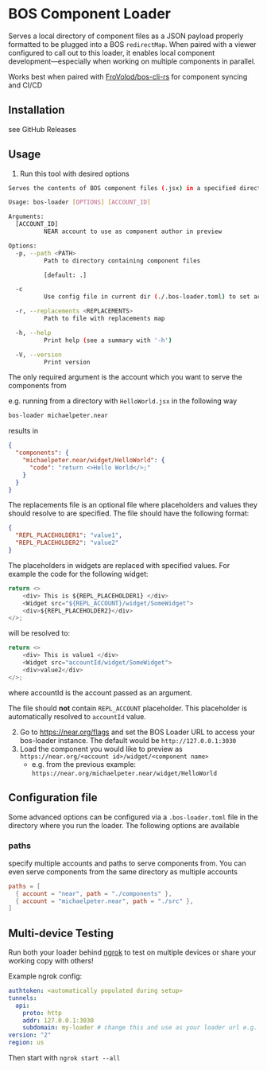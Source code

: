 # BOS Component Loader

Serves a local directory of component files as a JSON payload properly formatted to be plugged into a BOS `redirectMap`. When paired with a viewer configured to call out to this loader, it enables local component development—especially when working on multiple components in parallel.

Works best when paired with [FroVolod/bos-cli-rs](https://github.com/FroVolod/bos-cli-rs) for component syncing and CI/CD

## Installation

see GitHub Releases

## Usage

1. Run this tool with desired options

```sh
Serves the contents of BOS component files (.jsx) in a specified directory as a JSON object properly formatted for preview on a BOS gateway

Usage: bos-loader [OPTIONS] [ACCOUNT_ID]

Arguments:
  [ACCOUNT_ID]
          NEAR account to use as component author in preview

Options:
  -p, --path <PATH>
          Path to directory containing component files

          [default: .]

  -c
          Use config file in current dir (./.bos-loader.toml) to set account_id and path, causes other args to be ignored

  -r, --replacements <REPLACEMENTS>
          Path to file with replacements map

  -h, --help
          Print help (see a summary with '-h')

  -V, --version
          Print version
```

The only required argument is the account which you want to serve the components from

e.g. running from a directory with `HelloWorld.jsx` in the following way

```bash
bos-loader michaelpeter.near
```

results in

```json
{
  "components": {
    "michaelpeter.near/widget/HelloWorld": {
      "code": "return <>Hello World</>;"
    }
  }
}
```

The replacements file is an optional file where placeholders and values they should resolve to are specified. The file
should have the following format:

```json
{
  "REPL_PLACEHOLDER1": "value1",
  "REPL_PLACEHOLDER2": "value2"
}
```

The placeholders in widgets are replaced with specified values. For example the code for the following widget:

```javascript
return <>
    <div> This is ${REPL_PLACEHOLDER1} </div>
    <Widget src="${REPL_ACCOUNT}/widget/SomeWidget">
    <div>${REPL_PLACEHOLDER2}</div>
</>;
```

will be resolved to:

```javascript
return <>
    <div> This is value1 </div>
    <Widget src="accountId/widget/SomeWidget">
    <div>value2</div>
</>;
```

where accountId is the account passed as an argument.

The file should **not** contain `REPL_ACCOUNT` placeholder. This placeholder is automatically resolved to `accountId` value.

2. Go to https://near.org/flags and set the BOS Loader URL to access your bos-loader instance. The default would be `http://127.0.0.1:3030`
3. Load the component you would like to preview as `https://near.org/<account id>/widget/<component name>`
   - e.g. from the previous example: `https://near.org/michaelpeter.near/widget/HelloWorld`

## Configuration file

Some advanced options can be configured via a `.bos-loader.toml` file in the directory where you run the loader. The following options are available

### paths

specify multiple accounts and paths to serve components from. You can even serve components from the same directory as multiple accounts

```toml
paths = [
  { account = "near", path = "./components" },
  { account = "michaelpeter.near", path = "./src" },
]
```

## Multi-device Testing

Run both your loader behind [ngrok](https://ngrok.com/) to test on multiple devices or share your working copy with others!

Example ngrok config:

```yml
authtoken: <automatically populated during setup>
tunnels:
  api:
    proto: http
    addr: 127.0.0.1:3030
    subdomain: my-loader # change this and use as your loader url e.g. https://my-loader.ngrok.io
version: "2"
region: us
```

Then start with `ngrok start --all`
